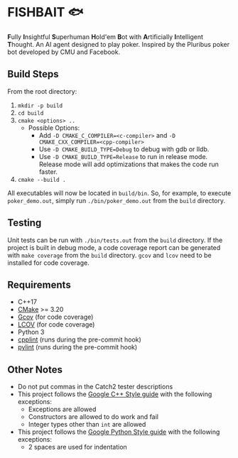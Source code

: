 # FISHBAIT 🐟
**F**ully **I**nsightful **S**uperhuman **H**old'em **B**ot with
**A**rtificially **I**ntelligent **T**hought. An AI agent designed to play
poker. Inspired by the Pluribus poker bot developed by CMU and Facebook.

## Build Steps
From the root directory:

1. `mkdir -p build`
2. `cd build`
3. `cmake <options> ..`
    * Possible Options:
        * Add `-D CMAKE_C_COMPILER=<c-compiler>` and 
          `-D CMAKE_CXX_COMPILER=<cpp-compiler>`
        * Use `-D CMAKE_BUILD_TYPE=Debug` to debug with gdb or lldb.
        * Use `-D CMAKE_BUILD_TYPE=Release` to run in release mode. Release mode
          will add optimizations that makes the code run faster.
4. `cmake --build .`

All executables will now be located in `build/bin`. So, for example, to execute
`poker_demo.out`, simply run `./bin/poker_demo.out` from the `build` directory.

## Testing
Unit tests can be run with `./bin/tests.out` from the `build` directory.
If the project is built in debug mode, a code coverage report can be generated
with `make coverage` from the `build` directory. `gcov` and `lcov` need to be
installed for code coverage.

## Requirements
- C++17
- [CMake](https://cmake.org) >= 3.20
- [Gcov](https://gcc.gnu.org/onlinedocs/gcc/Gcov.html) (for code coverage)
- [LCOV](http://ltp.sourceforge.net/coverage/lcov.php) (for code coverage)
- Python 3
- [cpplint](https://github.com/cpplint/cpplint) (runs during the pre-commit
  hook)
- [pylint](https://pylint.org) (runs during the pre-commit hook)

## Other Notes
* Do not put commas in the Catch2 tester descriptions
* This project follows the [Google C++ Style guide](https://google.github.io/styleguide/cppguide.html)
  with the following exceptions:
    * Exceptions are allowed
    * Constructors are allowed to do work and fail
    * Integer types other than `int` are allowed
* This project follows the [Google Python Style guide](https://google.github.io/styleguide/pyguide.html)
  with the following exceptions:
    * 2 spaces are used for indentation
